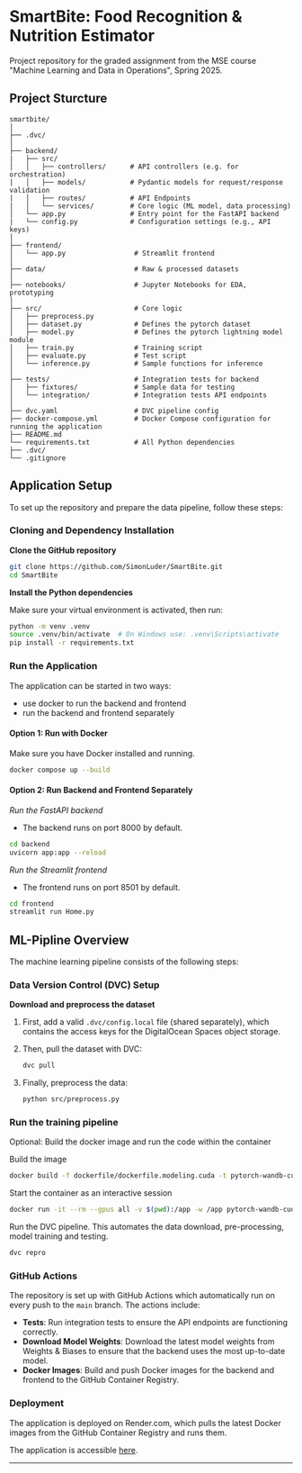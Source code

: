 # SmartBite: Food Recognition & Nutrition Estimator

Project repository for the graded assignment from the MSE course "Machine Learning and Data in Operations​", Spring 2025​.

## Project Sturcture

```
smartbite/
│
├── .dvc/
│
├── backend/
|   ├── src/
│   │   ├── controllers/      # API controllers (e.g. for orchestration)
|   │   ├── models/           # Pydantic models for request/response validation
|   │   ├── routes/           # API Endpoints
|   │   └── services/         # Core logic (ML model, data processing)
│   └── app.py                # Entry point for the FastAPI backend
|   └── config.py             # Configuration settings (e.g., API keys)
│
├── frontend/
│   └── app.py                 # Streamlit frontend
│
├── data/                      # Raw & processed datasets
│
├── notebooks/                 # Jupyter Notebooks for EDA, prototyping
│
├── src/                       # Core logic
│   ├── preprocess.py
│   ├── dataset.py             # Defines the pytorch dataset
│   ├── model.py               # Defines the pytorch lightning model module
│   ├── train.py               # Training script 
│   ├── evaluate.py            # Test script
│   └── inference.py           # Sample functions for inference
│
├── tests/                     # Integration tests for backend
│   ├── fixtures/              # Sample data for testing
│   └── integration/           # Integration tests API endpoints
│
├── dvc.yaml                   # DVC pipeline config
├── docker-compose.yml         # Docker Compose configuration for running the application
├── README.md
└── requirements.txt           # All Python dependencies
├── .dvc/
└── .gitignore
```

## Application Setup

To set up the repository and prepare the data pipeline, follow these steps:

### Cloning and Dependency Installation

**Clone the GitHub repository**

```sh
git clone https://github.com/SimonLuder/SmartBite.git
cd SmartBite
```

**Install the Python dependencies**

Make sure your virtual environment is activated, then run:

```sh
python -m venv .venv
source .venv/bin/activate  # On Windows use: .venv\Scripts\activate
pip install -r requirements.txt
```

### Run the Application

The application can be started in two ways:

- use docker to run the backend and frontend
- run the backend and frontend separately

#### Option 1: Run with Docker

Make sure you have Docker installed and running.

```sh
docker compose up --build
```

#### Option 2: Run Backend and Frontend Separately

_Run the FastAPI backend_

- The backend runs on port 8000 by default.

```sh
cd backend
uvicorn app:app --reload
```

_Run the Streamlit frontend_

- The frontend runs on port 8501 by default.

```sh
cd frontend
streamlit run Home.py
```

## ML-Pipline Overview

The machine learning pipeline consists of the following steps:

### Data Version Control (DVC) Setup

**Download and preprocess the dataset**

1. First, add a valid `.dvc/config.local` file (shared separately), which contains the access keys for the DigitalOcean Spaces object storage.

2. Then, pull the dataset with DVC:

   ```sh
   dvc pull
   ```

3. Finally, preprocess the data:

   ```sh
   python src/preprocess.py
   ```

### Run the training pipeline 

Optional: Build the docker image and run the code within the container

   Build the image
   ```sh
   docker build -f dockerfile/dockerfile.modeling.cuda -t pytorch-wandb-cuda .
   ```

   Start the container as an interactive session
   ```sh
   docker run -it --rm --gpus all -v $(pwd):/app -w /app pytorch-wandb-cuda bash
   ```

   Run the DVC pipeline. This automates the data download, pre-processing, model training and testing.
   ```sh
   dvc repro
   ```

### GitHub Actions

The repository is set up with GitHub Actions which automatically run on every push to the `main` branch. The actions include:

- **Tests**: Run integration tests to ensure the API endpoints are functioning correctly.
- **Download Model Weights**: Download the latest model weights from Weights & Biases to ensure that the backend uses the most up-to-date model.
- **Docker Images**: Build and push Docker images for the backend and frontend to the GitHub Container Registry.

### Deployment

The application is deployed on Render.com, which pulls the latest Docker images from the GitHub Container Registry and runs them.

The application is accessible [here](https://smartbite-frontend.onrender.com).

---
